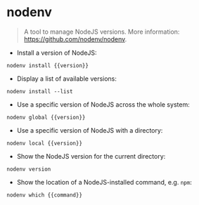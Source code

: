 # nodenv

> A tool to manage NodeJS versions.
> More information: <https://github.com/nodenv/nodenv>.

- Install a version of NodeJS:

`nodenv install {{version}}`

- Display a list of available versions:

`nodenv install --list`

- Use a specific version of NodeJS across the whole system:

`nodenv global {{version}}`

- Use a specific version of NodeJS with a directory:

`nodenv local {{version}}`

- Show the NodeJS version for the current directory:

`nodenv version`

- Show the location of a NodeJS-installed command, e.g. `npm`:

`nodenv which {{command}}`
